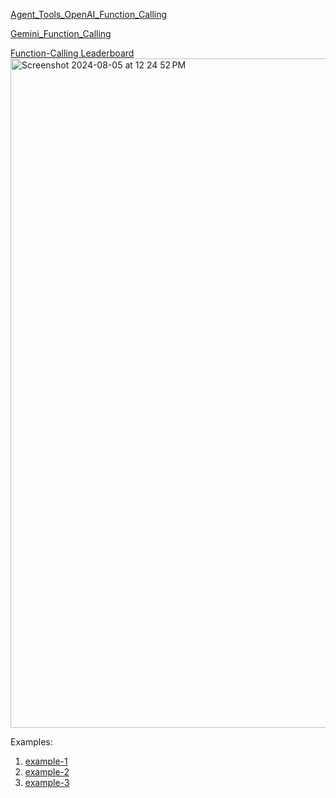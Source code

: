[Agent_Tools_OpenAI_Function_Calling](https://github.com/AIBotTeachesAI/Agent_Tools_OpenAI_Function_Calling/blob/main/open_ai_function_calling_tools_agents.ipynb)

[Gemini_Function_Calling](https://github.com/olonok69/LLM_Notebooks/blob/main/google/Gemini_Function_Calling.ipynb)

[Function-Calling Leaderboard](https://gorilla.cs.berkeley.edu/leaderboard.html)
<img width="1071" alt="Screenshot 2024-08-05 at 12 24 52 PM" src="https://github.com/user-attachments/assets/b4a14b2d-0c95-472d-ba35-dc035b86855e">


Examples:
1. [example-1](https://github.com/curiousily/AI-Bootcamp/blob/master/16.llm-function-calling.ipynb)
2. [example-2](https://github.com/pavanbelagatti/Function-Calling-Tutorial/blob/main/Function-Calling-Tutorial-Pavan.ipynb)
3. [example-3](https://www.analyticsvidhya.com/blog/2024/08/tool-calling-in-llms/)
